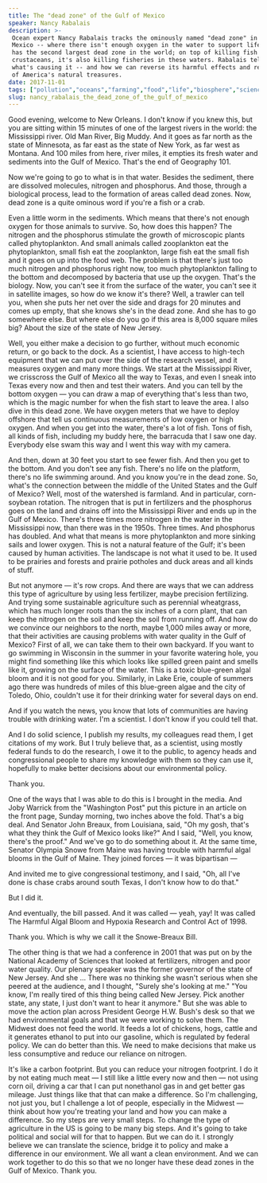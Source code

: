 ```yaml
---
title: The "dead zone" of the Gulf of Mexico
speaker: Nancy Rabalais
description: >-
 Ocean expert Nancy Rabalais tracks the ominously named "dead zone" in the Gulf of
 Mexico -- where there isn't enough oxygen in the water to support life. The Gulf
 has the second largest dead zone in the world; on top of killing fish and
 crustaceans, it's also killing fisheries in these waters. Rabalais tells us about
 what's causing it -- and how we can reverse its harmful effects and restore one
 of America's natural treasures.
date: 2017-11-01
tags: ["pollution","oceans","farming","food","life","biosphere","science","marine-biology"]
slug: nancy_rabalais_the_dead_zone_of_the_gulf_of_mexico
---
```


Good evening, welcome to New Orleans. I don't know if you knew this, but you are sitting
within 15 minutes of one of the largest rivers in the world: the Mississippi river. Old
Man River, Big Muddy. And it goes as far north as the state of Minnesota, as far east as
the state of New York, as far west as Montana. And 100 miles from here, river miles, it
empties its fresh water and sediments into the Gulf of Mexico. That's the end of Geography
101.

Now we're going to go to what is in that water. Besides the sediment, there are dissolved
molecules, nitrogen and phosphorus. And those, through a biological process, lead to the
formation of areas called dead zones. Now, dead zone is a quite ominous word if you're a
fish or a crab.

Even a little worm in the sediments. Which means that there's not enough oxygen for those
animals to survive. So, how does this happen? The nitrogen and the phosphorus stimulate the
growth of microscopic plants called phytoplankton. And small animals called zooplankton
eat the phytoplankton, small fish eat the zooplankton, large fish eat the small fish and
it goes on up into the food web. The problem is that there's just too much nitrogen and
phosphorus right now, too much phytoplankton falling to the bottom and decomposed by
bacteria that use up the oxygen. That's the biology. Now, you can't see it from the surface
of the water, you can't see it in satellite images, so how do we know it's there? Well, a
trawler can tell you, when she puts her net over the side and drags for 20 minutes and
comes up empty, that she knows she's in the dead zone. And she has to go somewhere else.
But where else do you go if this area is 8,000 square miles big? About the size of the
state of New Jersey.

Well, you either make a decision to go further, without much economic return, or go back
to the dock. As a scientist, I have access to high-tech equipment that we can put over the
side of the research vessel, and it measures oxygen and many more things. We start at the
Mississippi River, we crisscross the Gulf of Mexico all the way to Texas, and even I sneak
into Texas every now and then and test their waters. And you can tell by the bottom oxygen
— you can draw a map of everything that's less than two, which is the magic number for
when the fish start to leave the area. I also dive in this dead zone. We have oxygen
meters that we have to deploy offshore that tell us continuous measurements of low oxygen
or high oxygen. And when you get into the water, there's a lot of fish. Tons of fish, all
kinds of fish, including my buddy here, the barracuda that I saw one day. Everybody else
swam this way and I went this way with my camera.

And then, down at 30 feet you start to see fewer fish. And then you get to the bottom. And
you don't see any fish. There's no life on the platform, there's no life swimming around.
And you know you're in the dead zone. So, what's the connection between the middle of the
United States and the Gulf of Mexico? Well, most of the watershed is farmland. And in
particular, corn-soybean rotation. The nitrogen that is put in fertilizers and the
phosphorus goes on the land and drains off into the Mississippi River and ends up in the
Gulf of Mexico. There's three times more nitrogen in the water in the Mississippi now,
than there was in the 1950s. Three times. And phosphorus has doubled. And what that means
is more phytoplankton and more sinking sails and lower oxygen. This is not a natural
feature of the Gulf; it's been caused by human activities. The landscape is not what it
used to be. It used to be prairies and forests and prairie potholes and duck areas and all
kinds of stuff.

But not anymore — it's row crops. And there are ways that we can address this type of
agriculture by using less fertilizer, maybe precision fertilizing. And trying some
sustainable agriculture such as perennial wheatgrass, which has much longer roots than the
six inches of a corn plant, that can keep the nitrogen on the soil and keep the soil from
running off. And how do we convince our neighbors to the north, maybe 1,000 miles away or
more, that their activities are causing problems with water quality in the Gulf of
Mexico? First of all, we can take them to their own backyard. If you want to go swimming in
Wisconsin in the summer in your favorite watering hole, you might find something like this
which looks like spilled green paint and smells like it, growing on the surface of the
water. This is a toxic blue-green algal bloom and it is not good for you. Similarly, in
Lake Erie, couple of summers ago there was hundreds of miles of this blue-green algae and
the city of Toledo, Ohio, couldn't use it for their drinking water for several days on
end.

And if you watch the news, you know that lots of communities are having trouble with
drinking water. I'm a scientist. I don't know if you could tell that.

And I do solid science, I publish my results, my colleagues read them, I get citations of
my work. But I truly believe that, as a scientist, using mostly federal funds to do the
research, I owe it to the public, to agency heads and congressional people to share my
knowledge with them so they can use it, hopefully to make better decisions about our
environmental policy.

Thank you.

One of the ways that I was able to do this is I brought in the media. And Joby Warrick
from the "Washington Post" put this picture in an article on the front page, Sunday
morning, two inches above the fold. That's a big deal. And Senator John Breaux, from
Louisiana, said, "Oh my gosh, that's what they think the Gulf of Mexico looks like?" And I
said, "Well, you know, there's the proof." And we've go to do something about it. At the
same time, Senator Olympia Snowe from Maine was having trouble with harmful algal blooms
in the Gulf of Maine. They joined forces — it was bipartisan —

And invited me to give congressional testimony, and I said, "Oh, all I've done is chase
crabs around south Texas, I don't know how to do that."

But I did it.

And eventually, the bill passed. And it was called — yeah, yay! It was called The Harmful
Algal Bloom and Hypoxia Research and Control Act of 1998.

Thank you. Which is why we call it the Snowe-Breaux Bill.

The other thing is that we had a conference in 2001 that was put on by the National
Academy of Sciences that looked at fertilizers, nitrogen and poor water quality. Our
plenary speaker was the former governor of the state of New Jersey. And she ... There was
no thinking she wasn't serious when she peered at the audience, and I thought, "Surely
she's looking at me." "You know, I'm really tired of this thing being called New Jersey.
Pick another state, any state, I just don't want to hear it anymore." But she was able to
move the action plan across President George H.W. Bush's desk so that we had environmental
goals and that we were working to solve them. The Midwest does not feed the world. It
feeds a lot of chickens, hogs, cattle and it generates ethanol to put into our gasoline,
which is regulated by federal policy. We can do better than this. We need to make
decisions that make us less consumptive and reduce our reliance on nitrogen.

It's like a carbon footprint. But you can reduce your nitrogen footprint. I do it by not
eating much meat — I still like a little every now and then — not using corn oil, driving
a car that I can put nonethanol gas in and get better gas mileage. Just things like that
that can make a difference. So I'm challenging, not just you, but I challenge a lot of
people, especially in the Midwest — think about how you're treating your land and how you
can make a difference. So my steps are very small steps. To change the type of agriculture
in the US is going to be many big steps. And it's going to take political and social will
for that to happen. But we can do it. I strongly believe we can translate the science,
bridge it to policy and make a difference in our environment. We all want a clean
environment. And we can work together to do this so that we no longer have these dead
zones in the Gulf of Mexico. Thank you.

<!--
ad_duration=3.33
comment_count=75
event="TEDWomen 2017"
external_start_time=0
has_talk_citation=0
intro_duration=11.82
is_subtitle_required="False"
is_talk_featured="True"
language="en"
language_swap="False"
native_language="en"
number_of_related_talks=6
number_of_speakers=1
number_of_subtitled_videos=19
number_of_tags=8
number_of_talk_download_languages=19
number_of_talk_more_resources=1
number_of_talk_recommendations=1
number_of_talks_take_actions=0
post_ad_duration=0.83
published_timestamp="2018-04-18 17:25:41"
recording_date="2017-11-01"
speaker_description="Marine scientist, educator"
speaker_is_published=1
speaker_name="Nancy Rabalais"
talk_name="The \"dead zone\" of the Gulf of Mexico"
talk_recommendations_blurb="More resources curated by Nancy Rabalais"
talks_tags=["pollution","oceans","farming","food","life","biosphere","science","marine-biology"]
talks_take_action=[]
url_audio="https://download.ted.com/talks/NancyRabalais_2017W.mp3?apikey=acme-roadrunner"
url_photo_speaker="https://pe.tedcdn.com/images/ted/95f0e56681426639d8f0fc52c1e41fdc0f3eb0b0_254x191.jpg"
url_photo_talk="https://s3.amazonaws.com/talkstar-photos/uploads/23e7c64b-7563-4774-8507-223ed4608033/NancyRabalais_2017W-embed.jpg"
url_webpage="https://www.ted.com/talks/nancy_rabalais_the_dead_zone_of_the_gulf_of_mexico"
video_type_name="TED Stage Talk"
-->
